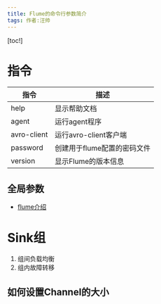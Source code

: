 ```yaml
---
title: Flume的命令行参数简介
tags: 作者:汪帅
---
```

[toc!]

# 指令

| 指令        | 描述                        |
| ----------- | --------------------------- |
| help        | 显示帮助文档                |
| agent       | 运行agent程序               |
| avro-client | 运行avro-client客户端       |
| password    | 创建用于flume配置的密码文件 |
| version     |显示Flume的版本信息|

## 全局参数

 - [flume介绍](http://www.51niux.com/?id=196)

# Sink组

 1. 组间负载均衡
 2. 组内故障转移

## 如何设置Channel的大小